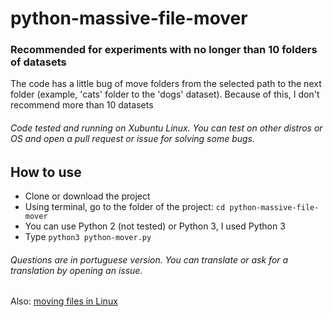 # python-massive-file-mover

### Recommended for experiments with no longer than 10 folders of datasets
The code has a little bug of move folders from the selected path to the next folder (example, 'cats' folder to the 'dogs' dataset). Because of this, I don't recommend more than 10 datasets

###### Code tested and running on Xubuntu Linux. You can test on other distros or OS and open a pull request or issue for solving some bugs.

## How to use
* Clone or download the project
* Using terminal, go to the folder of the project: `cd python-massive-file-mover`
* You can use Python 2 (not tested) or Python 3, I used Python 3
* Type `python3 python-mover.py`
###### Questions are in portuguese version. You can translate or ask for a translation by opening an issue.

Also: [moving files in Linux](https://www.hostingadvice.com/how-to/move-copy-delete-files-linux/)
